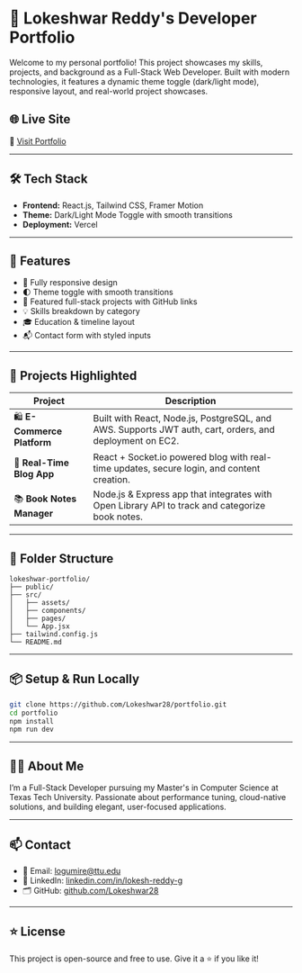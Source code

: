 # 🚀 Lokeshwar Reddy's Developer Portfolio

Welcome to my personal portfolio! This project showcases my skills, projects, and background as a Full-Stack Web Developer. Built with modern technologies, it features a dynamic theme toggle (dark/light mode), responsive layout, and real-world project showcases.

## 🌐 Live Site

🔗 [Visit Portfolio](https://portfolio-lokeshwar-reddy-gummireddys-projects.vercel.app/)

---

## 🛠️ Tech Stack

- **Frontend:** React.js, Tailwind CSS, Framer Motion
- **Theme:** Dark/Light Mode Toggle with smooth transitions
- **Deployment:** Vercel

---

## 📂 Features

- 🎨 Fully responsive design  
- 🌓 Theme toggle with smooth transitions  
- 📁 Featured full-stack projects with GitHub links  
- 💡 Skills breakdown by category  
- 🎓 Education & timeline layout  
- 📬 Contact form with styled inputs  

---

## 📸 Projects Highlighted

| Project | Description |
|--------|-------------|
| 🛍️ **E-Commerce Platform** | Built with React, Node.js, PostgreSQL, and AWS. Supports JWT auth, cart, orders, and deployment on EC2. |
| 💬 **Real-Time Blog App** | React + Socket.io powered blog with real-time updates, secure login, and content creation. |
| 📚 **Book Notes Manager** | Node.js & Express app that integrates with Open Library API to track and categorize book notes. |

---

## 📁 Folder Structure

```
lokeshwar-portfolio/
├── public/
├── src/
│   ├── assets/
│   ├── components/
│   ├── pages/
│   └── App.jsx
├── tailwind.config.js
└── README.md
```

---

## 📦 Setup & Run Locally

```bash
git clone https://github.com/Lokeshwar28/portfolio.git
cd portfolio
npm install
npm run dev
```

---

## 🙋‍♂️ About Me

I’m a Full-Stack Developer pursuing my Master's in Computer Science at Texas Tech University. Passionate about performance tuning, cloud-native solutions, and building elegant, user-focused applications.

---

## 📫 Contact

- 📧 Email: logumire@ttu.edu  
- 💼 LinkedIn: [linkedin.com/in/lokesh-reddy-g](https://www.linkedin.com/in/lokesh-reddy-g/)  
- 🗂️ GitHub: [github.com/Lokeshwar28](https://github.com/Lokeshwar28)

---

## ⭐ License

This project is open-source and free to use. Give it a ⭐ if you like it!
